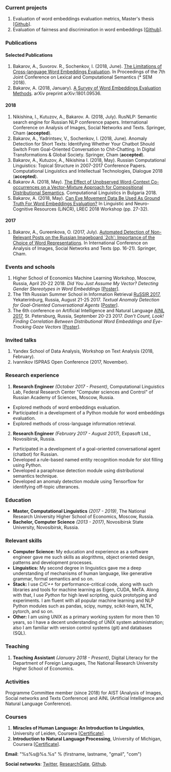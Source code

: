### Current projects

1. Evaluation of word embeddings evaluation metrics, Master's thesis [[Github](https://github.com/word-forge/embeddings-gym)].
2. Evaluation of fairness and discrimination in word embeddings [[Github](github.com/bakarov/fair-embeddings)].

### Publications

#### Selected Publications

1. Bakarov, A., Suvorov. R., Sochenkov, I. (2018, June). [The Limitations of Cross-language Word Embeddings Evaluation](http://aclweb.org/anthology/S18-2010). In Proceedings of the 7th Joint Conference on Lexical and Computational Semantics (* SEM 2018). 
2. Bakarov, A. (2018, January). [A Survey of Word Embeddings Evaluation Methods](https://arxiv.org/abs/1801.09536). arXiv preprint arXiv:1801.09536.

#### 2018

1. Nikishina, I., Kutuzov, A., Bakarov. A. (2018, July). RusNLP: Semantic search engine for Russian NLP conference papers. International Conference on Analysis of Images, Social Networks and Texts. Springer, Cham (**accepted**).
2. Bakarov, A., Yadrintsev, V., Sochenkov, I. (2018, June). Anomaly Detection for Short Texts: Identifying Whether Your Chatbot Should Switch From Goal-Oriented Conversation to Chit-Chatting. In Digital Transformations & Global Society. Springer, Cham (**accepted**).
3. Bakarov, A., Kutuzov, A., Nikishina I. (2018, May). Russian Computational Linguistics: Topical Structure in 2007-2017 Conference Papers. Computational Linguistics and Intellectual Technologies, Dialogue 2018 (**accepted**).
4. Bakarov A. (2018, May). [The Effect of Unobserved Word-Context Co-occurrences on a Vector-Mixture Approach for Compositional Distributional Semantics](http://dcl.bas.bg/clib/wp-content/uploads/2018/05/CLIB_2018_Proceedings_v1.pdf). Computational Linguistics in Bulgaria 2018. 
5. Bakarov, A. (2018, May). [Can Eye Movement Data Be Used As Ground Truth For Word Embeddings Evaluation?](http://lrec-conf.org/workshops/lrec2018/W9/pdf/3_W9.pdf) In Linguistic and Neuro-Cognitive Resources (LiNCR), LREC 2018 Workshop (pp. 27-32).


#### 2017

1. Bakarov, A., Gureenkova, O. (2017, July). [Automated Detection of Non-Relevant Posts on the Russian Imageboard `2ch': Importance of the Choice of Word Representations](https://link.springer.com/chapter/10.1007/978-3-319-73013-4_2). In International Conference on Analysis of Images, Social Networks and Texts (pp. 16-21). Springer, Cham.

### Events and schools

1. Higher School of Economics Machine Learning Workshop, Moscow, Russia, April 20-22 2018. *Did You Just Assume My Vector? Detecting Gender Stereotypes in Word Embeddings* [[Poster](https://www.researchgate.net/publication/324562051_Did_You_Just_Assume_My_Vector_Detecting_Gender_Stereotypes_in_Word_Embeddings)].
2. The 11th Russian Summer School in Information Retrieval [RuSSIR 2017](http://romip.ru/russir2017/), Yekaterinburg, Russia, August 21-25 2017. *Textual Anomaly Detection for Goal-Oriented Conversational Agents* [[Poster](https://www.researchgate.net/publication/319433350_Textual_Anomaly_Detection_for_Goal-Oriented_Conversational_Agents)].
3. The 6th conference on Artificial Intelligence and Natural Language [AINL 2017](http://ainlconf.ru/2017), St. Petersburg, Russia, September 20-23 2017. *Don't Count, Look! Finding Correlation Between Distributional Word Embeddings and Eye-Tracking Gaze Vectors* [[Poster](https://www.researchgate.net/publication/319964918_Don't_Count_Look_Finding_Correlation_Between_Distributional_Word_Embeddings_and_Eye-Tracking_Gaze_Vectors)].

### Invited talks

1. Yandex School of Data Analysis, Workshop on Text Analysis (2018, February).
2. Ivannikov ISPRAS Open Conference (2017, November).

### Research experience

1. **Research Engineer** *(October 2017 - Present)*, Computational Linguistics Lab, Federal Research Center "Computer sciences and Control" of Russian Academy of Sciences, Moscow, Russia.

* Explored methods of word embeddings evaluation.
* Participated in a development of a Python module for word embeddings evaluation.
* Explored methods of cross-language information retrieval.

2. **Research Engineer** *(February 2017 - August 2017)*, Expasoft Ltd., Novosibirsk, Russia.

* Participated in a development of a goal-oriented conversational agent (chatbot) for Russian.
* Developed a rule-based named entity recognition module for slot filling using Python.
* Developed a paraphrase detection module using distributional semantics technique.
* Developed an anomaly detection module using Tensorflow for identifying off-topic utterances.


### Education

* **Master, Computational Linguistics** *(2017 - 2019)*, The National Research University Higher School of Economics, Moscow, Russia.
* **Bachelor, Computer Science** *(2013 - 2017)*, Novosibirsk State University, Novosibirsk, Russia.

### Relevant skills

* **Computer Science:** My education and experience as a software engineer gave me such skills as alogrithms, object oriented design, patterns and development processes.
* **Linguistics:** My second degree in linguistics gave me a deep understanding of mechanisms of human language, like generative grammar, formal semantics and so on.
* **Stack:** I use *C/C++* for performance-critical code, along with such libraries and tools for machine learning as Eigen, CUDA, MeTA. Along with that, I use *Python* for high level scripting, quick prototyping and experiments. I am fluent with all popular machine learning and NLP Python modules such as pandas, scipy, numpy, scikit-learn, NLTK, pytorch, and so on.
* **Other:** I am using UNIX as a primary working system for more then 10 years, so I have a decent understanding of UNIX system administration; also I am familiar with version control systems (git) and databases (SQL).

### Teaching

1. **Teaching Assistant** *(January 2018 - Present)*, Digital Literacy for the Department of Foreign Languages, The National Research University Higher School of Economics.

### Activities

Programme Committee member (since 2018) for AIST (Analysis of Images, Social networks and Texts Conference) and AINL (Artificial Intelligence and Natural Language Conference).

### Courses

1. **Miracles of Human Language: An Introduction to Linguistics**, University of Leiden, Coursera [[Certificate](https://www.coursera.org/account/accomplishments/certificate/T3BCRYSQ6GK8)].
2. **Introduction to Natural Language Processing**, University of Michigan, Coursera [[Certificate](https://www.coursera.org/account/accomplishments/certificate/GGY6ZSZVEMHK)].


**Email**: "%s%s@%s.%s" % (firstname, lastname, "gmail", "com")

**Social networks**: [Twitter](https://twitter.com/a_bakarov), [ResearchGate](https://www.researchgate.net/profile/Amir_Bakarov), [Github](https://github.com/bakarov).

